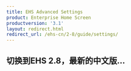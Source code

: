 ```yaml
---
title: EHS Advanced Settings
product: Enterprise Home Screen
productversion: '3.1'
layout: redirect.html
redirect_url: /ehs-cn/2-8/guide/settings/
---
```


## 切换到EHS 2.8，最新的中文版...






